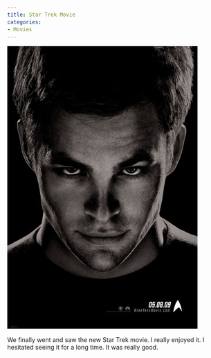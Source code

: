 ```yaml
---
title: Star Trek Movie
categories:
- Movies
---
```


![](/assets/posts/2009/87950a7cb0cafe8a4ad834b1a196e334.jpg)
  



We finally went and saw the new Star Trek movie. I really enjoyed it. I hesitated seeing it for a long time. It was really good.
